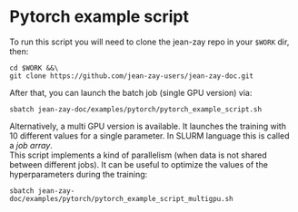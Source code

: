 # Pytorch example script

To run this script you will need to clone the jean-zay repo in your `$WORK`
dir, then:
```
cd $WORK &&\
git clone https://github.com/jean-zay-users/jean-zay-doc.git
```

After that, you can launch the batch job (single GPU version) via:
```
sbatch jean-zay-doc/examples/pytorch/pytorch_example_script.sh
```

Alternatively, a multi GPU version is available. It launches the training with
10 different values for a single parameter. In SLURM language this is called a
*job array*.  
This script implements a kind of parallelism (when data is not shared between
different jobs). It can be useful to optimize the values of the hyperparameters
during the training:
```
sbatch jean-zay-doc/examples/pytorch/pytorch_example_script_multigpu.sh
```

